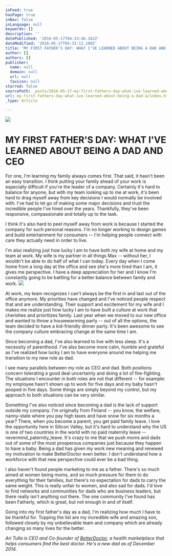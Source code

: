 ```yaml
---
inFeed: true
hasPage: true
inNav: false
inLanguage: null
keywords: []
description: ''
datePublished: '2016-05-17T04:33:46.162Z'
dateModified: '2016-05-17T04:33:12.100Z'
title: 'MY FIRST FATHER’S DAY: WHAT I’VE LEARNED ABOUT BEING A DAD AND CEO'
author: []
authors: []
publisher:
  name: null
  domain: null
  url: null
  favicon: null
starred: false
sourcePath: _posts/2016-05-17-my-first-fathers-day-what-ive-learned-about-being-a-dad-a.md
url: my-first-fathers-day-what-ive-learned-about-being-a-dad-a/index.html
_type: Article

---
```

![](https://the-grid-user-content.s3-us-west-2.amazonaws.com/5d991b1e-2d03-4df3-b565-fcad3a11b125.jpg)

# MY FIRST FATHER'S DAY: WHAT I'VE LEARNED ABOUT BEING A DAD AND CEO

For one, I'm learning my family always comes first. That said, it hasn't been an easy transition. I think putting your family ahead of your work is especially difficult if you're the leader of a company. Certainly it's hard to balance for anyone, but with my team looking up to me at work, it's been hard to drag myself away from key decisions I would normally be involved with. I've had to let go of making some major decisions and trust the incredible people I've hired over the years. Thankfully, they've been responsive, compassionate and totally up to the task.

I think it's also hard to peel myself away from work is because I started the company for such personal reasons. I'm no longer working to design games and build entertainment for consumers -- I'm helping people connect with care they actually need in order to live.

I'm also realizing just how lucky I am to have both my wife at home and my team at work. My wife is my partner in all things Max -- without her, I wouldn't be able to do half of what I can today. Every day when I come home from a long day at the office and see she's more tired than I am, it gives me perspective. I have a deep appreciation for her and I know I'm constantly going to be battling for a better balance between family and work.
![](https://the-grid-user-content.s3-us-west-2.amazonaws.com/bbf996bc-17a9-4526-86c1-abe0ce44ab1f.png)

At work, my team recognizes I can't always be the first in and last out of the office anymore. My priorities have changed and I've noticed people respect that and are understanding. Their support and excitement for my wife and I makes me realize just how lucky I am to have built a culture at work that cherishes and prioritizes family. Last year when we moved to our new office and wanted to throw a housewarming party -- out of all the options, the team decided to have a kid-friendly dinner party. It's been awesome to see the company culture embracing change at the same time I am.

Since becoming a dad, I've also learned to live with less sleep. It's a necessity of parenthood. I've also become more calm, humble and grateful as I've realized how lucky I am to have everyone around me helping me transition to my new role as dad.

I see many parallels between my role as CEO and dad. Both positions concern tolerating a good deal uncertainty and doing a lot of fire-fighting. The situations I encounter in both roles are not that different -- for example: my employee hasn't shown up to work for five days and my baby hasn't pooped in five days. Some things are simply beyond my control, but my approach to both situations can be very similar.

Something I've also noticed since becoming a dad is the lack of support outside my company. I'm originally from Finland -- you know, the welfare, nanny-state where you pay high taxes and have snow for six months a year? There, when you become a parent, you get paid family leave. I love the opportunity here in Silicon Valley, but it's hard to understand why the US is one of two countries in the world with no paid maternity leave -- nevermind_paternity_leave. It's crazy to me that we push moms and dads out of some of the most prosperous companies just because they happen to have a baby. Being a dad has given my work new meaning and renewed my motivation to make BetterDoctor even better. I don't understand how a workforce with that new perspective could ever be a bad thing.

I also haven't found people marketing to me as a father. There's so much aimed at women being moms, and so much pressure for them to do everything for their families, but there's no expectation for dads to carry the same weight. This is really unfair to women, and also sad for dads. I'd love to find networks and communities for dads who are business leaders, but there really isn't anything out there. The one community I've found has been Fatherly, which is great, but not enough in and of itself.

Going into my first father's day as a dad, I'm realizing how much I have to be thankful for. Topping the list are my incredible wife and amazing son, followed closely by my unbelievable team and company which are already changing so many lives for the better.

_Ari Tulla is CEO and Co-founder of [BetterDoctor][0], a health marketplace that helps consumers find the best doctor. He's a new dad as of December 2014\._

[0]: https://betterdoctor.com/health/